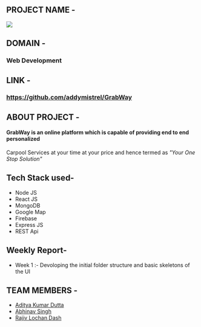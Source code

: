 ## PROJECT NAME - 
<img src="https://user-images.githubusercontent.com/102992848/261389395-1095979a-8259-488d-883e-46827eda1409.png"/>


## DOMAIN - 
### Web Development


## LINK - 
### https://github.com/addymistrel/GrabWay

## ABOUT PROJECT - 
#### GrabWay is an online platform which is capable of providing end to end personalized
Carpool Services at your time at your price and hence termed as _"Your One Stop Solution"_

## Tech Stack used-
- Node JS
- React JS
- MongoDB
- Google Map
- Firebase
- Express JS
- REST Api

## Weekly Report-
- Week 1 :- Devoloping the initial folder structure and basic skeletons of the UI

## TEAM MEMBERS -
- [Aditya Kumar Dutta](https://github.com/addymistrel)
- [Abhinav Singh](https://github.com/Abhinav-2004)
- [Rajiv Lochan Dash](https://github.com/razzivofficial)

